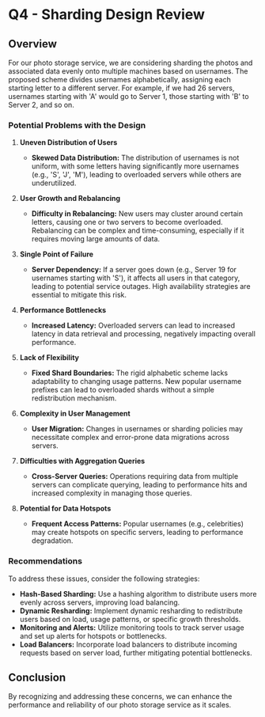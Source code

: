 # Q4 - Sharding Design Review

## Overview
For our photo storage service, we are considering sharding the photos and associated data evenly onto multiple machines based on usernames. The proposed scheme divides usernames alphabetically, assigning each starting letter to a different server. For example, if we had 26 servers, usernames starting with 'A' would go to Server 1, those starting with 'B' to Server 2, and so on.

### Potential Problems with the Design

1. **Uneven Distribution of Users**
    - **Skewed Data Distribution:** The distribution of usernames is not uniform, with some letters having significantly more usernames (e.g., 'S', 'J', 'M'), leading to overloaded servers while others are underutilized.

2. **User Growth and Rebalancing**
    - **Difficulty in Rebalancing:** New users may cluster around certain letters, causing one or two servers to become overloaded. Rebalancing can be complex and time-consuming, especially if it requires moving large amounts of data.

3. **Single Point of Failure**
    - **Server Dependency:** If a server goes down (e.g., Server 19 for usernames starting with 'S'), it affects all users in that category, leading to potential service outages. High availability strategies are essential to mitigate this risk.

4. **Performance Bottlenecks**
    - **Increased Latency:** Overloaded servers can lead to increased latency in data retrieval and processing, negatively impacting overall performance.

5. **Lack of Flexibility**
    - **Fixed Shard Boundaries:** The rigid alphabetic scheme lacks adaptability to changing usage patterns. New popular username prefixes can lead to overloaded shards without a simple redistribution mechanism.

6. **Complexity in User Management**
    - **User Migration:** Changes in usernames or sharding policies may necessitate complex and error-prone data migrations across servers.

7. **Difficulties with Aggregation Queries**
    - **Cross-Server Queries:** Operations requiring data from multiple servers can complicate querying, leading to performance hits and increased complexity in managing those queries.

8. **Potential for Data Hotspots**
    - **Frequent Access Patterns:** Popular usernames (e.g., celebrities) may create hotspots on specific servers, leading to performance degradation.

### Recommendations
To address these issues, consider the following strategies:

- **Hash-Based Sharding:** Use a hashing algorithm to distribute users more evenly across servers, improving load balancing.
- **Dynamic Resharding:** Implement dynamic resharding to redistribute users based on load, usage patterns, or specific growth thresholds.
- **Monitoring and Alerts:** Utilize monitoring tools to track server usage and set up alerts for hotspots or bottlenecks.
- **Load Balancers:** Incorporate load balancers to distribute incoming requests based on server load, further mitigating potential bottlenecks.

## Conclusion
By recognizing and addressing these concerns, we can enhance the performance and reliability of our photo storage service as it scales.
